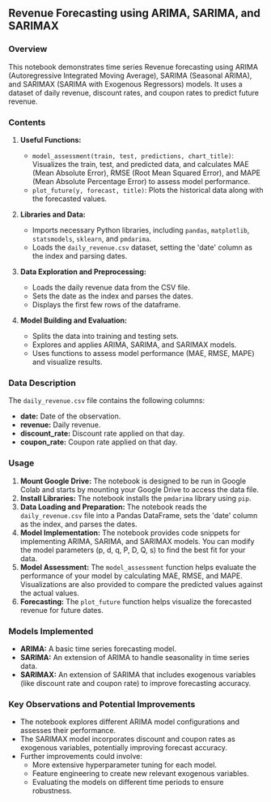 ## Revenue Forecasting using ARIMA, SARIMA, and SARIMAX

### Overview

This notebook demonstrates time series Revenue forecasting using ARIMA (Autoregressive Integrated Moving Average), SARIMA (Seasonal ARIMA), and SARIMAX (SARIMA with Exogenous Regressors) models. It uses a dataset of daily revenue, discount rates, and coupon rates to predict future revenue.

### Contents

1.  **Useful Functions:**
    *   `model_assessment(train, test, predictions, chart_title)`:  Visualizes the train, test, and predicted data, and calculates MAE (Mean Absolute Error), RMSE (Root Mean Squared Error), and MAPE (Mean Absolute Percentage Error) to assess model performance.
    *   `plot_future(y, forecast, title)`: Plots the historical data along with the forecasted values.

2.  **Libraries and Data:**
    *   Imports necessary Python libraries, including `pandas`, `matplotlib`, `statsmodels`, `sklearn`, and `pmdarima`.
    *   Loads the `daily_revenue.csv` dataset, setting the 'date' column as the index and parsing dates.

3.  **Data Exploration and Preprocessing:**
    *   Loads the daily revenue data from the CSV file.
    *   Sets the date as the index and parses the dates.
    *   Displays the first few rows of the dataframe.

4.  **Model Building and Evaluation:**
    *   Splits the data into training and testing sets.
    *   Explores and applies ARIMA, SARIMA, and SARIMAX models.
    *   Uses functions to assess model performance (MAE, RMSE, MAPE) and visualize results.

### Data Description

The `daily_revenue.csv` file contains the following columns:

*   **date:** Date of the observation.
*   **revenue:** Daily revenue.
*   **discount\_rate:** Discount rate applied on that day.
*   **coupon\_rate:** Coupon rate applied on that day.

### Usage

1.  **Mount Google Drive:** The notebook is designed to be run in Google Colab and starts by mounting your Google Drive to access the data file.
2.  **Install Libraries:**  The notebook installs the `pmdarima` library using `pip`.
3.  **Data Loading and Preparation:** The notebook reads the `daily_revenue.csv` file into a Pandas DataFrame, sets the 'date' column as the index, and parses the dates.
4.  **Model Implementation:**  The notebook provides code snippets for implementing ARIMA, SARIMA, and SARIMAX models.  You can modify the model parameters (p, d, q, P, D, Q, s) to find the best fit for your data.
5.  **Model Assessment:** The `model_assessment` function helps evaluate the performance of your model by calculating MAE, RMSE, and MAPE.  Visualizations are also provided to compare the predicted values against the actual values.
6.  **Forecasting:** The `plot_future` function helps visualize the forecasted revenue for future dates.

### Models Implemented

*   **ARIMA:** A basic time series forecasting model.
*   **SARIMA:** An extension of ARIMA to handle seasonality in time series data.
*   **SARIMAX:**  An extension of SARIMA that includes exogenous variables (like discount rate and coupon rate) to improve forecasting accuracy.

### Key Observations and Potential Improvements

*   The notebook explores different ARIMA model configurations and assesses their performance.
*   The SARIMAX model incorporates discount and coupon rates as exogenous variables, potentially improving forecast accuracy.
*   Further improvements could involve:
    *   More extensive hyperparameter tuning for each model.
    *   Feature engineering to create new relevant exogenous variables.
    *   Evaluating the models on different time periods to ensure robustness.





